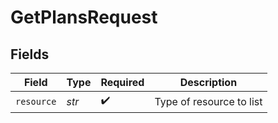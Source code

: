 # GetPlansRequest


## Fields

| Field                    | Type                     | Required                 | Description              |
| ------------------------ | ------------------------ | ------------------------ | ------------------------ |
| `resource`               | *str*                    | :heavy_check_mark:       | Type of resource to list |